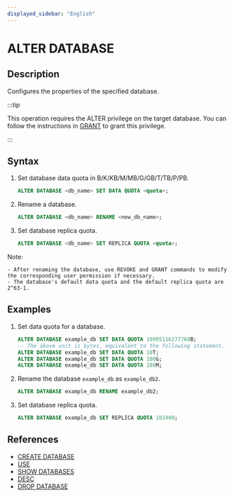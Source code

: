 ```yaml
---
displayed_sidebar: "English"
---
```


# ALTER DATABASE

## Description

Configures the properties of the specified database.

:::tip

This operation requires the ALTER privilege on the target database. You can follow the instructions in [GRANT](../account-management/GRANT.md) to grant this privilege.

:::

## Syntax

1. Set database data quota in B/K/KB/M/MB/G/GB/T/TB/P/PB.

    ```sql
    ALTER DATABASE <db_name> SET DATA QUOTA <quota>;
    ```

2. Rename a database.

    ```sql
    ALTER DATABASE <db_name> RENAME <new_db_name>;
    ```

3. Set database replica quota.

    ```sql
    ALTER DATABASE <db_name> SET REPLICA QUOTA <quota>;
    ```

Note:

```plain text
- After renaming the database, use REVOKE and GRANT commands to modify the corresponding user permission if necessary.
- The database's default data quota and the default replica quota are 2^63-1.
```

## Examples

1. Set data quota for a database.

    ```SQL
    ALTER DATABASE example_db SET DATA QUOTA 10995116277760B;
    -- The above unit is bytes, equivalent to the following statement.
    ALTER DATABASE example_db SET DATA QUOTA 10T;
    ALTER DATABASE example_db SET DATA QUOTA 100G;
    ALTER DATABASE example_db SET DATA QUOTA 200M;
    ```

2. Rename the database `example_db` as `example_db2`.

    ```SQL
    ALTER DATABASE example_db RENAME example_db2;
    ```

3. Set database replica quota.

    ```SQL
    ALTER DATABASE example_db SET REPLICA QUOTA 102400;
    ```

## References

- [CREATE DATABASE](CREATE_DATABASE.md)
- [USE](../data-definition/USE.md)
- [SHOW DATABASES](../data-manipulation/SHOW_DATABASES.md)
- [DESC](../Utility/DESCRIBE.md)
- [DROP DATABASE](../data-definition/DROP_DATABASE.md)
